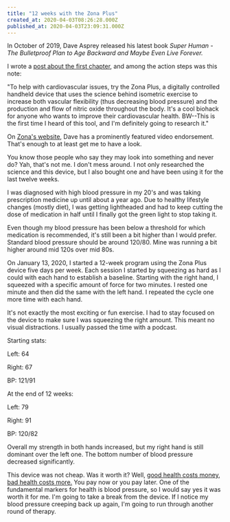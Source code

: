 ```yaml
---
title: "12 weeks with the Zona Plus"
created_at: 2020-04-03T08:26:28.000Z
published_at: 2020-04-03T23:09:31.000Z
---
```

In October of 2019, Dave Asprey released his latest book _Super Human - The Bulletproof Plan to Age Backward and Maybe Even Live Forever._ 

I wrote a [post about the first chapter](https://cowriters.app/words/super-human-288645da1f1da59ce3), and among the action steps was this note:

"To help with cardiovascular issues, try the Zona Plus, a digitally controlled handheld device that uses the science behind isometric exercise to increase both vascular flexibility (thus decreasing blood pressure) and the production and flow of nitric oxide throughout the body. It's a cool biohack for anyone who wants to improve their cardiovascular health. BW--This is the first time I heard of this tool, and I'm definitely going to research it."

On [Zona's website](https://www.zona.com/), Dave has a prominently featured video endorsement. That's enough to at least get me to have a look.

You know those people who say they may look into something and never do? Yah, that's not me. I don't mess around. I not only researched the science and this device, but I also bought one and have been using it for the last twelve weeks. 

I was diagnosed with high blood pressure in my 20's and was taking prescription medicine up until about a year ago. Due to healthy lifestyle changes (mostly diet), I was getting lightheaded and had to keep cutting the dose of medication in half until I finally got the green light to stop taking it. 

Even though my blood pressure has been below a threshold for which medication is recommended, it's still been a bit higher than I would prefer. Standard blood pressure should be around 120/80. Mine was running a bit higher around mid 120s over mid 80s. 

On January 13, 2020, I started a 12-week program using the Zona Plus device five days per week. Each session I started by squeezing as hard as I could with each hand to establish a baseline. Starting with the right hand, I squeezed with a specific amount of force for two minutes. I rested one minute and then did the same with the left hand. I repeated the cycle one more time with each hand. 

It's not exactly the most exciting or fun exercise. I had to stay focused on the device to make sure I was squeezing the right amount. This meant no visual distractions. I usually passed the time with a podcast.

Starting stats:

Left: 64

Right: 67

BP: 121/91

At the end of 12 weeks:

Left: 79

Right: 91

BP: 120/82

Overall my strength in both hands increased, but my right hand is still dominant over the left one. The bottom number of blood pressure decreased significantly. 

This device was not cheap. Was it worth it? Well, [good health costs money, bad health costs more.](https://cowriters.app/words/good-health-costs-money-bad-health-costs-more-171535cd73ce978c45) You pay now or you pay later. One of the fundamental markers for health is blood pressure, so I would say yes it was worth it for me. I'm going to take a break from the device. If I notice my blood pressure creeping back up again, I'm going to run through another round of therapy.
